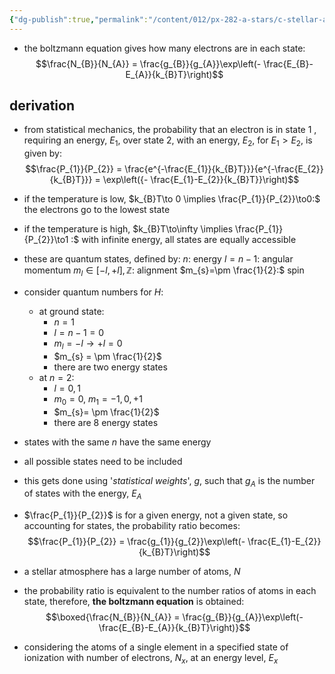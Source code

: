 ```yaml
---
{"dg-publish":true,"permalink":"/content/012/px-282-a-stars/c-stellar-atmosphere/c1-4-boltzmann-saha/px-282-c2a-the-boltzmann-equation/","created":"2024-11-25T10:50:32.000+00:00","updated":"2024-11-28T18:02:49.122+00:00"}
---
```


- the boltzmann equation gives how many electrons are in each state: 
$$\frac{N_{B}}{N_{A}} = \frac{g_{B}}{g_{A}}\exp\left(- \frac{E_{B}-E_{A}}{k_{B}T}\right)$$
## derivation
- from statistical mechanics, the probability that an electron is in state 1 , requiring an energy, $E_{1}$, over state 2, with an energy, $E_{2}$, for $E_{1}>E_{2}$, is given by: 
$$\frac{P_{1}}{P_{2}} = \frac{e^{-\frac{E_{1}}{k_{B}T}}}{e^{-\frac{E_{2}}{k_{B}T}}} = \exp\left({- \frac{E_{1}-E_{2}}{k_{B}T}}\right)$$
- if the temperature is low, $k_{B}T\to 0 \implies \frac{P_{1}}{P_{2}}\to0:$ the electrons go to the lowest state
- if the temperature is high, $k_{B}T\to\infty \implies \frac{P_{1}}{P_{2}}\to1 :$ with infinite energy, all states are equally accessible
- these are quantum states, defined by:
	$n:$ energy
	$l=n-1:$ angular momentum
	$m_{l}\in[-l,+l],\mathbb{Z}:$ alignment
	$m_{s}=\pm \frac{1}{2}:$ spin

- consider quantum numbers for $H:$
	- at ground state: 
		- $n=1$
		- $l = n-1 = 0$
		- $m_{l} = -l\to+l = 0$
		- $m_{s} = \pm \frac{1}{2}$
		- there are two energy states
	- at $n=2:$
		- $l= 0,1$
		- $m_{0}=0$, $m_{1}=-1,0,+1$
		- $m_{s}= \pm \frac{1}{2}$
		- there are 8 energy states

- states with the same $n$ have the same energy
- all possible states need to be included
- this gets done using '*statistical weights*', $g$, such that $g_{A}$ is the  number of states with the energy, $E_{A}$
- $\frac{P_{1}}{P_{2}}$ is for a given energy, not a given state, so accounting for states, the probability ratio becomes: 
$$\frac{P_{1}}{P_{2}} = \frac{g_{1}}{g_{2}}\exp\left(- \frac{E_{1}-E_{2}}{k_{B}T}\right)$$
- a stellar atmosphere has a large number of atoms, $N$
- the probability ratio is equivalent to the number ratios of atoms in each state, therefore, **the boltzmann equation** is obtained: 
$$\boxed{\frac{N_{B}}{N_{A}} = \frac{g_{B}}{g_{A}}\exp\left(- \frac{E_{B}-E_{A}}{k_{B}T}\right)}$$
- considering the atoms of a single element in a specified state of ionization with number of electrons, $N_x$, at an energy level, $E_x$
